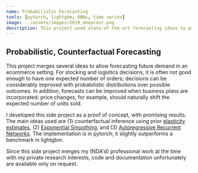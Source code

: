 ```yaml
---
name: Probabilistic Forecasting
tools: [pytorch, lightgbm, RNNs, time series]
image: ../assets/images/2019_deepcast.png
description: This project used state-of-the-art forecasting ideas to provide probabilistic, as well as counterfactual, forecasts of retail demand across thousands of products.
---
```


## Probabilistic, Counterfactual Forecasting
This project merges several ideas to allow forecasting future demand in an ecommerce setting. For stocking and logistics decisions, it is often not good enough to have *one* expected number of orders; decisions can be considerably improved with probabilistic distributions over possible outcomes. In addition, forecasts can be improved when business plans are incorporated: price changes, for example, should naturally shift the expected number of units sold.

I developed this side project as a proof of concept, with promising results. The main ideas used are (1) counterfactual inference using prior [elasticity estimates](2017-deepelast/), (2) [Exponential Smoothing](https://eng.uber.com/m4-forecasting-competition/), and (3) [Autoregressive Recurrent Networks](https://arxiv.org/abs/1704.04110). The implementation is in pytorch; it slightly outperforms a benchmark in lightgbm.

Since this side project merges my (NDA'd) professional work at the time with my private research interests, code and documentation unfortunately are available only on request.
